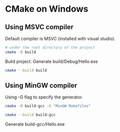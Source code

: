 # CMake on Windows

## Using MSVC compiler

Default compiler is MSVC (installed with visual studio).

```sh
# under the root directory of the project
cmake -B build
```

Build project. Generate build/Debug/Hello.exe

```sh
cmake --build build
```

## Using MinGW compiler

Using -G flag to specify the generator.

```sh
cmake -B build-gcc -G "MinGW Makefiles"

cmake --build build-gcc
```

Generate build-gcc/Hello.exe
